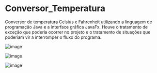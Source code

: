 # Conversor_Temperatura
Conversor de temperatura Celsius e Fahrenheit utilizando a linguagem de programação Java e a interface gráfica JavaFx. Houve o tratamento de exceção que poderia ocorrer no projeto e o tratamento de situações que poderiam vir a interromper o fluxo do programa. 

![image](https://user-images.githubusercontent.com/76132917/216719737-2a1697ca-aa9c-4055-a4db-8083b2a8f1b5.png)

![image](https://user-images.githubusercontent.com/76132917/216719893-9f5a97ea-b7a3-4745-bdee-3ea8abad7f4b.png)

![image](https://user-images.githubusercontent.com/76132917/216720660-4afac7f5-b9a3-4ce6-9e3f-705f79b294f7.png)

